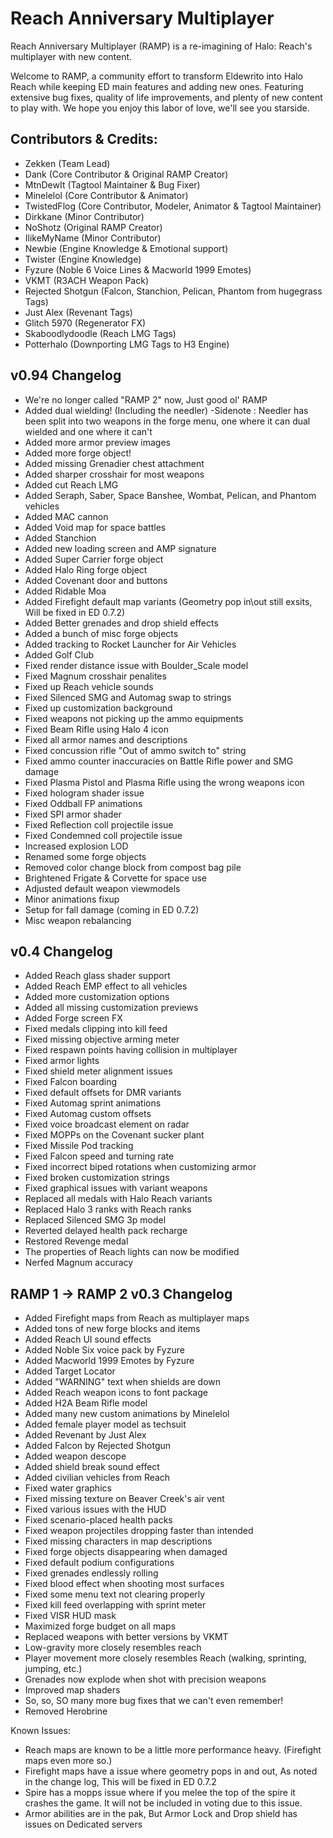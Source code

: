# Reach Anniversary Multiplayer
Reach Anniversary Multiplayer (RAMP) is a re-imagining of Halo: Reach's multiplayer with new content.

Welcome to RAMP, a community effort to transform Eldewrito into Halo Reach while keeping ED main features and adding new ones. Featuring extensive bug fixes, quality of life improvements, and plenty of new content to play with. We hope you enjoy this labor of love, we'll see you starside.

## Contributors & Credits:
* Zekken (Team Lead)
* Dank (Core Contributor & Original RAMP Creator)
* MtnDewIt (Tagtool Maintainer & Bug Fixer)
* Minelelol (Core Contributor & Animator)
* TwistedFlog (Core Contributor, Modeler, Animator & Tagtool Maintainer)
* Dirkkane (Minor Contributor)
* NoShotz (Original RAMP Creator)
* IlikeMyName (Minor Contributor)
* Newbie (Engine Knowledge & Emotional support)
* Twister (Engine Knowledge)
* Fyzure (Noble 6 Voice Lines & Macworld 1999 Emotes)
* VKMT (R3ACH Weapon Pack)
* Rejected Shotgun (Falcon, Stanchion, Pelican, Phantom from hugegrass Tags)
* Just Alex (Revenant Tags)
* Glitch 5970 (Regenerator FX)
* Skaboodlydoodle (Reach LMG Tags)
* Potterhalo (Downporting LMG Tags to H3 Engine)




## v0.94 Changelog
* We're no longer called "RAMP 2" now, Just good ol' RAMP
* Added dual wielding! (Including the needler)
  -Sidenote : Needler has been split into two weapons in the forge menu, one where it can dual wielded and one where it can't
* Added more armor preview images
* Added more forge object!
* Added missing Grenadier chest attachment
* Added sharper crosshair for most weapons
* Added cut Reach LMG
* Added Seraph, Saber, Space Banshee, Wombat, Pelican, and Phantom vehicles
* Added MAC cannon
* Added Void map for space battles
* Added Stanchion
* Added new loading screen and AMP signature
* Added Super Carrier forge object
* Added Halo Ring forge object
* Added Covenant door and buttons
* Added Ridable Moa
* Added Firefight default map variants (Geometry pop in\out still exsits, Will be fixed in ED 0.7.2)
* Added Better grenades and drop shield effects
* Added a bunch of misc forge objects
* Added tracking to Rocket Launcher for Air Vehicles
* Added Golf Club
* Fixed render distance issue with Boulder_Scale model
* Fixed Magnum crosshair penalites
* Fixed up Reach vehicle sounds
* Fixed Silenced SMG and Automag swap to strings
* Fixed up customization background
* Fixed weapons not picking up the ammo equipments
* Fixed Beam Rifle using Halo 4 icon
* Fixed all armor names and descriptions
* Fixed concussion rifle "Out of ammo switch to" string
* Fixed ammo counter inaccuracies on Battle Rifle power and SMG damage
* Fixed Plasma Pistol and Plasma Rifle using the wrong weapons icon
* Fixed hologram shader issue
* Fixed Oddball FP animations
* Fixed SPI armor shader
* Fixed Reflection coll projectile issue
* Fixed Condemned coll projectile issue
* Increased explosion LOD
* Renamed some forge objects
* Removed color change block from compost bag pile 
* Brightened Frigate & Corvette for space use
* Adjusted default weapon viewmodels
* Minor animations fixup
* Setup for fall damage (coming in ED 0.7.2)
* Misc weapon rebalancing

## v0.4 Changelog
* Added Reach glass shader support
* Added Reach EMP effect to all vehicles
* Added more customization options
* Added all missing customization previews
* Added Forge screen FX
* Fixed medals clipping into kill feed 
* Fixed missing objective arming meter
* Fixed respawn points having collision in multiplayer
* Fixed armor lights
* Fixed shield meter alignment issues
* Fixed Falcon boarding
* Fixed default offsets for DMR variants
* Fixed Automag sprint animations 
* Fixed Automag custom offsets
* Fixed voice broadcast element on radar
* Fixed MOPPs on the Covenant sucker plant
* Fixed Missile Pod tracking
* Fixed Falcon speed and turning rate
* Fixed incorrect biped rotations when customizing armor
* Fixed broken customization strings
* Fixed graphical issues with variant weapons
* Replaced all medals with Halo Reach variants
* Replaced Halo 3 ranks with Reach ranks
* Replaced Silenced SMG 3p model
* Reverted delayed health pack recharge
* Restored Revenge medal
* The properties of Reach lights can now be modified
* Nerfed Magnum accuracy

## RAMP 1 -> RAMP 2 v0.3 Changelog
* Added Firefight maps from Reach as multiplayer maps
* Added tons of new forge blocks and items
* Added Reach UI sound effects
* Added Noble Six voice pack by Fyzure
* Added Macworld 1999 Emotes by Fyzure
* Added Target Locator
* Added "WARNING" text when shields are down
* Added Reach weapon icons to font package
* Added H2A Beam Rifle model
* Added many new custom animations by Minelelol
* Added female player model as techsuit
* Added Revenant by Just Alex
* Added Falcon by Rejected Shotgun
* Added weapon descope
* Added shield break sound effect
* Added civilian vehicles from Reach
* Fixed water graphics
* Fixed missing texture on Beaver Creek's air vent
* Fixed various issues with the HUD
* Fixed scenario-placed health packs
* Fixed weapon projectiles dropping faster than intended
* Fixed missing characters in map descriptions
* Fixed forge objects disappearing when damaged
* Fixed default podium configurations
* Fixed grenades endlessly rolling
* Fixed blood effect when shooting most surfaces
* Fixed some menu text not clearing properly
* Fixed kill feed overlapping with sprint meter
* Fixed VISR HUD mask
* Maximized forge budget on all maps
* Replaced weapons with better versions by VKMT
* Low-gravity more closely resembles reach
* Player movement more closely resembles Reach (walking, sprinting, jumping, etc.)
* Grenades now explode when shot with precision weapons
* Improved map shaders
* So, so, SO many more bug fixes that we can't even remember!
* Removed Herobrine

Known Issues:
* Reach maps are known to be a little more performance heavy. (Firefight maps even more so.)
* Firefight maps have a issue where geometry pops in and out, As noted in the change log, This will be fixed in ED 0.7.2
* Spire has a mopps issue where if you melee the top of the spire it crashes the game. It will not be included in voting due to this issue.
* Armor abilities are in the pak, But Armor Lock and Drop shield has issues on Dedicated servers


